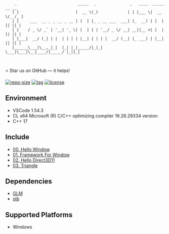 ```
    _                           _____  _               _   ____  _____  __ __ 
   | |                         |  __ \(_)             | | |___ \|  __ \/_ /_ |
   | |     ___  __ _ _ __ _ __ | |  | |_ _ __ ___  ___| |_  __) | |  | || || |
   | |    / _ \/ _` | '__| '_ \| |  | | | '__/ _ \/ __| __||__ <| |  | || || |
   | |___|  __/ (_| | |  | | | | |__| | | | |  __/ (__| |_ ___) | |__| || || |
   |______\___|\__,_|_|  |_| |_|_____/|_|_|  \___|\___|\__|____/|_____/ |_||_|
                                                                              
                                                       
```

⭐ Star us on GitHub — it helps!

[![repo-size](https://img.shields.io/github/languages/code-size/imacwink/LearnDirect3D11?style=flat)](https://github.com/imacwink/LearnDirect3D11/archive/main.zip) [![tag](https://img.shields.io/github/v/tag/imacwink/LearnDirect3D11)](https://github.com/imacwink/LearnDirect3D11/tags) [![license](https://img.shields.io/github/license/imacwink/LearnDirect3D11)](LICENSE) 

## Environment 
- VSCode 1.54.3
- CL x64 Microsoft (R) C/C++ optimizing compiler 19.28.29334 version
- C++ 17

## Include

- [00. Hello Window](https://github.com/imacwink/LearnDirect3D11/tree/main/00.%20Hello%20Window)
- [01. Framework For Window](https://github.com/imacwink/LearnDirect3D11/tree/main/01.%20Framework%20For%20Window)
- [02. Hello Direct3D11](https://github.com/imacwink/LearnDirect3D11/tree/main/02.%20Hello%20Direct3D11)
- [03. Triangle](https://github.com/imacwink/LearnDirect3D11/tree/main/03.%20Triangle)

## Dependencies 
- [GLM](https://github.com/Groovounet/glm)
- [stb](https://github.com/nothings/stb)

## Supported Platforms
- Windows
